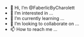 - 👋 Hi, I’m @FaberlicByCharolett
- 👀 I’m interested in ...
- 🌱 I’m currently learning ...
- 💞️ I’m looking to collaborate on ...
- 📫 How to reach me ...

<!---
FaberlicByCharolett/FaberlicByCharolett is a ✨ special ✨ repository because its `README.md` (this file) appears on your GitHub profile.
You can click the Preview link to take a look at your changes.
--->
